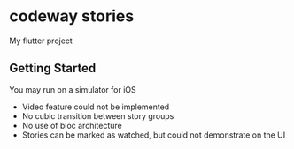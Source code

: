 # codeway stories

My flutter project

## Getting Started

You may run on a simulator for iOS

- Video feature could not be implemented
- No cubic transition between story groups
- No use of bloc architecture
- Stories can be marked as watched, but could not demonstrate on the UI
